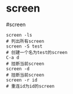 # screen
#screen

```shell
screen -ls
# 列出所有screen
screen -S test
# 创建一个名为test的screen
C-a d
# 挂断当前screen
screen -d
# 挂断当前screen
screen -r id
# 重连id为id的screen
```